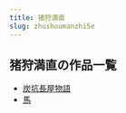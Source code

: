 ```yaml
---
title: 猪狩満直
slug: zhushoumanzhi5e
---
```


## 猪狩満直の作品一覧

- [炭坑長屋物語](tankengchangwuwuyue0)
- [馬](ma7e)
